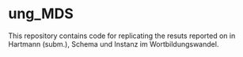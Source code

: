 # ung_MDS

This repository contains code for replicating the resuts reported on in Hartmann (subm.), Schema und Instanz im Wortbildungswandel.
